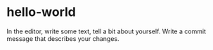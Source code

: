 # hello-world
In the editor, write some text, tell a bit about yourself.
Write a commit message that describes your changes.

